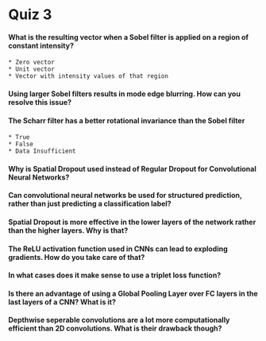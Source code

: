 # Quiz 3

#### What is the resulting vector when a Sobel filter is applied on a region of constant intensity?
    * Zero vector
    * Unit vector
    * Vector with intensity values of that region


#### Using larger Sobel filters results in mode edge blurring. How can you resolve this issue?


#### The Scharr filter has a better rotational invariance than the Sobel filter
    * True
    * False
    * Data Insufficient

#### Why is Spatial Dropout used instead of Regular Dropout for Convolutional Neural Networks?


#### Can convolutional neural networks be used for structured prediction, rather than just predicting a classification label?


#### Spatial Dropout is more effective in the lower layers of the network rather than the higher layers. Why is that?


#### The ReLU activation function used in CNNs can lead to exploding gradients. How do you take care of that?


#### In what cases does it make sense to use a triplet loss function?


#### Is there an advantage of using a Global Pooling Layer over FC layers in the last layers of a CNN? What is it?


#### Depthwise seperable convolutions are a lot more computationally efficient than 2D convolutions. What is their drawback though?
